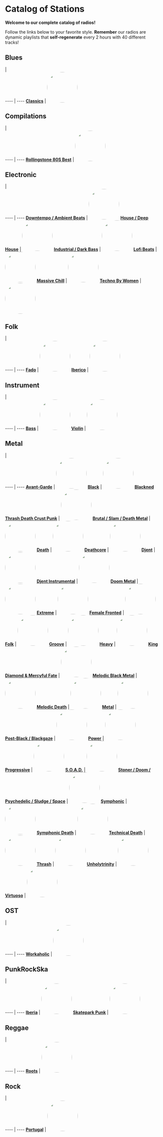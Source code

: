 

<style>
figure {
  border: 0px #cccccc solid;
  padding: 4px;
  margin: auto;
  align: center;
}
</style>

# Catalog of Stations

**Welcome to our complete catalog of radios!**

Follow the links below to your favorite style. **Remember** our radios
are dynamic playlists that **self-regenerate** every 2 hours with 40 different
tracks!

## Blues

  |  
 ---- | ---- 
[**Classics**](https://radioninjapirata.github.io/radio_bluesclassics.html) | <a href="https://radioninjapirata.github.io/radio_bluesclassics.html" target="_blank"><img src="https://mosaic.scdn.co/640/ab67616d0000b2735f21d2a2904bad53f209cf91ab67616d0000b273bbedc65fd7b7520f1a8f3b85ab67616d0000b273c6acbbc088a2545c88c827f4ab67616d0000b273dd6b5009cff1ad048d9d6eb9" height="100" width="auto" style="border-radius:50%"></a>

## Compilations

  |  
 ---- | ---- 
[**Rollingstone 80S Best**](https://radioninjapirata.github.io/radio_rollingbest80s.html) | <a href="https://radioninjapirata.github.io/radio_rollingbest80s.html" target="_blank"><img src="https://mosaic.scdn.co/640/ab67616d0000b2730b51f8d91f3a21e8426361aeab67616d0000b27352f532df7ba3269b0242fed9ab67616d0000b273c1e60ec0b2b06053cc65ae33ab67616d0000b273de437d960dda1ac0a3586d97" height="100" width="auto" style="border-radius:50%"></a>

## Electronic

  |  
 ---- | ---- 
[**Downtempo / Ambient Beats**](https://radioninjapirata.github.io/radio_downtempo.html) | <a href="https://radioninjapirata.github.io/radio_downtempo.html" target="_blank"><img src="https://mosaic.scdn.co/640/ab67616d0000b273057e60b4706a2bde4d89c6b1ab67616d0000b2732d62714a6685f9204eb990dcab67616d0000b273b5def14f5d041d30ba3d8a29ab67616d0000b273f3526a32c094310c8fbc9efb" height="100" width="auto" style="border-radius:50%"></a>
[**House / Deep House**](https://radioninjapirata.github.io/house.html) | <a href="https://radioninjapirata.github.io/house.html" target="_blank"><img src="https://mosaic.scdn.co/640/ab67616d0000b27326b7a442e9c488289b6b9bdcab67616d0000b27334203f2955185d77376099deab67616d0000b2737617c1055a40b669aca53ef9ab67616d0000b273c6e95e673227776830dd6820" height="100" width="auto" style="border-radius:50%"></a>
[**Industrial / Dark Bass**](https://radioninjapirata.github.io/radio_industrial_darkbass.html) | <a href="https://radioninjapirata.github.io/radio_industrial_darkbass.html" target="_blank"><img src="https://mosaic.scdn.co/640/ab67616d0000b2734362f1e357314a19cb27a600ab67616d0000b27357356dc6795821c5b21862a3ab67616d0000b273a7db5159ec0bbf76d6c7bd21ab67616d0000b273beef2df6d05e2e9d2a3208dc" height="100" width="auto" style="border-radius:50%"></a>
[**Lofi Beats**](https://radioninjapirata.github.io/radio_lofi.html) | <a href="https://radioninjapirata.github.io/radio_lofi.html" target="_blank"><img src="https://mosaic.scdn.co/640/ab67616d0000b27326ed4c35c6f57c5dd254d602ab67616d0000b27387ed5dcf1d5af7358c14b0d7ab67616d0000b273a49ac58fe5b244bbbef34669ab67616d0000b273a6d3acbde978aca424c30be6" height="100" width="auto" style="border-radius:50%"></a>
[**Massive Chill**](https://radioninjapirata.github.io/massive_chill.html) | <a href="https://radioninjapirata.github.io/massive_chill.html" target="_blank"><img src="https://mosaic.scdn.co/640/ab67616d0000b2735e7808172c74ff40a8f08349ab67616d0000b273b7c7c10ef47370338bc95628ab67616d0000b273d91ef8989104e108c4250397ab67616d0000b273ebc6455b3ba773abc40119c0" height="100" width="auto" style="border-radius:50%"></a>
[**Techno By Women**](https://radioninjapirata.github.io/radio_technowomen.html) | <a href="https://radioninjapirata.github.io/radio_technowomen.html" target="_blank"><img src="https://mosaic.scdn.co/640/ab67616d0000b27352e4b272b1bfd58d08e5c396ab67616d0000b2738962698abebd2161d8e5d649ab67616d0000b2739e918ea8428573df98e7596eab67616d0000b273c411db7b1ca18a9bc2672b85" height="100" width="auto" style="border-radius:50%"></a>

## Folk

  |  
 ---- | ---- 
[**Fado**](https://radioninjapirata.github.io/radio_fado.html) | <a href="https://radioninjapirata.github.io/radio_fado.html" target="_blank"><img src="https://mosaic.scdn.co/640/ab67616d0000b2738ed57af4a560f42a80651b17ab67616d0000b273af45413a1985e5c1d91dc976ab67616d0000b273dfb0978e72a4d9029bbeee79ab67616d0000b273ef3d4855042d37f35767cbcb" height="100" width="auto" style="border-radius:50%"></a>
[**Iberico**](https://radioninjapirata.github.io/radio_folkiberico.html) | <a href="https://radioninjapirata.github.io/radio_folkiberico.html" target="_blank"><img src="https://mosaic.scdn.co/640/ab67616d0000b27337db6a8842b7fa70cfa856d0ab67616d0000b27380a29502d1973beb83637fbeab67616d0000b2738fdf3361f8c613a002292352ab67616d0000b273ee012a5994d8a121420f4c8b" height="100" width="auto" style="border-radius:50%"></a>

## Instrument

  |  
 ---- | ---- 
[**Bass**](https://radioninjapirata.github.io/radio_bassists.html) | <a href="https://radioninjapirata.github.io/radio_bassists.html" target="_blank"><img src="https://mosaic.scdn.co/640/ab67616d0000b27339d28c56be1a2b06a57a7200ab67616d0000b273780e9ffa77381b1108244d2eab67616d0000b273bb1d97be00fa28c1da4ac338ab67616d0000b273dccbd26e326a340b454284ff" height="100" width="auto" style="border-radius:50%"></a>
[**Violin**](https://radioninjapirata.github.io/radio_violin.html) | <a href="https://radioninjapirata.github.io/radio_violin.html" target="_blank"><img src="https://mosaic.scdn.co/640/ab67616d0000b27382ef84ec567b7951e1b4adf4ab67616d0000b273a457ea5cd66c9141537816a4ab67616d0000b273e38051840ec58a50d18214a7ab67616d0000b273ee07ce68621c13a96a46cba9" height="100" width="auto" style="border-radius:50%"></a>

## Metal

  |  
 ---- | ---- 
[**Avant-Garde**](https://radioninjapirata.github.io/radio_metalavantgarde.html) | <a href="https://radioninjapirata.github.io/radio_metalavantgarde.html" target="_blank"><img src="https://mosaic.scdn.co/640/ab67616d0000b273232cef94f8d2d036c86da7e4ab67616d0000b2737956f2ee6edc19fe49d53439ab67616d0000b2737ee831b68d98044acb585b82ab67616d0000b273ae18969c227e48cdeef1eeca" height="100" width="auto" style="border-radius:50%"></a>
[**Black**](https://radioninjapirata.github.io/radio_blackmetal.html) | <a href="https://radioninjapirata.github.io/radio_blackmetal.html" target="_blank"><img src="https://mosaic.scdn.co/640/ab67616d0000b2730cf9693fda5d279cecc5d93cab67616d0000b2736e658cd16b5d509ad32d737dab67616d0000b273b15c303e2d470bf98b63bfe7ab67616d0000b273eeeca17c27b0141c513043a9" height="100" width="auto" style="border-radius:50%"></a>
[**Blackned Thrash Death Crust Punk**](https://radioninjapirata.github.io/radio_blacknedthrash.html) | <a href="https://radioninjapirata.github.io/radio_blacknedthrash.html" target="_blank"><img src="https://mosaic.scdn.co/640/ab67616d0000b2730031fc3824ace57c1b783aa5ab67616d0000b2730ae34918f6004641867fa8dfab67616d0000b273538fd1c64493d28beb460827ab67616d0000b273bbb2997baf6f14a98bc45529" height="100" width="auto" style="border-radius:50%"></a>
[**Brutal / Slam / Death Metal**](https://radioninjapirata.github.io/radio_brutaldeathmetal.html) | <a href="https://radioninjapirata.github.io/radio_brutaldeathmetal.html" target="_blank"><img src="https://mosaic.scdn.co/640/ab67616d0000b27312ae6ffad89c22a3c5e82612ab67616d0000b2735909381da88b7ba928cd30e3ab67616d0000b273afdb6ff9c0c9bd543de709f1ab67616d0000b273ebc558d30d9a00d2749b4596" height="100" width="auto" style="border-radius:50%"></a>
[**Death**](https://radioninjapirata.github.io/radio_deathmetal.html) | <a href="https://radioninjapirata.github.io/radio_deathmetal.html" target="_blank"><img src="https://mosaic.scdn.co/640/ab67616d0000b273196a30ebb49730c0bbdeccd8ab67616d0000b2735acdf5ddf7e346bd6b036db6ab67616d0000b273f8612923294a89a3b36c769bab67616d0000b273fa9f69703499c7a088d9a36e" height="100" width="auto" style="border-radius:50%"></a>
[**Deathcore**](https://radioninjapirata.github.io/deathcore.html) | <a href="https://radioninjapirata.github.io/deathcore.html" target="_blank"><img src="https://mosaic.scdn.co/640/ab67616d0000b273383927ac54680f8fdd4d811dab67616d0000b273485c5dd1318e8ae661b31c11ab67616d0000b27381a4eff3fc55f4e994365f61ab67616d0000b2738aa79f2922adc4d919c0c11f" height="100" width="auto" style="border-radius:50%"></a>
[**Djent**](https://radioninjapirata.github.io/radio_djent.html) | <a href="https://radioninjapirata.github.io/radio_djent.html" target="_blank"><img src="https://mosaic.scdn.co/640/ab67616d0000b273ad98120535da40a677ec5bcfab67616d0000b273cc023e6b106ab5b190b1d6afab67616d0000b273ebbc3858c8d685d4b199b533ab67616d0000b273fd43d7b251936b0c693a0246" height="100" width="auto" style="border-radius:50%"></a>
[**Djent Instrumental**](https://radioninjapirata.github.io/radio_instrumentaldjent.html) | <a href="https://radioninjapirata.github.io/radio_instrumentaldjent.html" target="_blank"><img src="https://mosaic.scdn.co/640/ab67616d0000b2731c94d339855525a9c02d1118ab67616d0000b273450df9423e812ac5b3d31d5dab67616d0000b2735959697d9351cf65dd52df30ab67616d0000b27360927ea3be9114065d821bba" height="100" width="auto" style="border-radius:50%"></a>
[**Doom Metal**](https://radioninjapirata.github.io/radio_doom.html) | <a href="https://radioninjapirata.github.io/radio_doom.html" target="_blank"><img src="https://mosaic.scdn.co/640/ab67616d0000b27301c456a4bcb4277b97e86361ab67616d0000b2735e3d17084865931b7bc5e672ab67616d0000b273b37c2da9989ada5f98087baeab67616d0000b273c426ad1d8c9dd57b87683161" height="100" width="auto" style="border-radius:50%"></a>
[**Extreme**](https://radioninjapirata.github.io/radio_extrememetal.html) | <a href="https://radioninjapirata.github.io/radio_extrememetal.html" target="_blank"><img src="https://mosaic.scdn.co/640/ab67616d0000b2731a8ce46ea67b46c1317ac286ab67616d0000b2736ef088d87a14d31745cea15aab67616d0000b27389ef519c19a7e751157df5f4ab67616d0000b273bbcfd85073c8bcea07d79616" height="100" width="auto" style="border-radius:50%"></a>
[**Female Fronted**](https://radioninjapirata.github.io/radio_femalefrontedmetal.html) | <a href="https://radioninjapirata.github.io/radio_femalefrontedmetal.html" target="_blank"><img src="https://mosaic.scdn.co/640/ab67616d0000b2732967e20c1fa7de93c14346f7ab67616d0000b273767c97676fcfe0c25b193109ab67616d0000b273add7965a4df54b66538a2e15ab67616d0000b273ca875e03c17a2a3121fc0c3d" height="100" width="auto" style="border-radius:50%"></a>
[**Folk**](https://radioninjapirata.github.io/radio_folkmetal.html) | <a href="https://radioninjapirata.github.io/radio_folkmetal.html" target="_blank"><img src="https://mosaic.scdn.co/640/ab67616d0000b27353a50dc41202cf11313f6ff7ab67616d0000b273662c129161110d90455fc6beab67616d0000b273c41a33fb8f24849f73c090b4ab67616d0000b273c5b6e1fbdf75cf1383302aa6" height="100" width="auto" style="border-radius:50%"></a>
[**Groove**](https://radioninjapirata.github.io/radio_groovemetal.html) | <a href="https://radioninjapirata.github.io/radio_groovemetal.html" target="_blank"><img src="https://mosaic.scdn.co/640/ab67616d0000b2730913d9ea4f6a6bfb74f131daab67616d0000b27315a32abdc236794cb13ed717ab67616d0000b273b1a5d6074d80187520f90549ab67616d0000b273c7d9f176674175c107e3e431" height="100" width="auto" style="border-radius:50%"></a>
[**Heavy**](https://radioninjapirata.github.io/radio_heavymetal.html) | <a href="https://radioninjapirata.github.io/radio_heavymetal.html" target="_blank"><img src="https://mosaic.scdn.co/640/ab67616d0000b2730eaac3908bd444ddd01f2ed4ab67616d0000b27357d01608468da826b13e775dab67616d0000b2736b6f35ce52e0a1dbcbc45497ab67616d0000b273bcb6a3894db841b4cdc7ab2d" height="100" width="auto" style="border-radius:50%"></a>
[**King Diamond & Mercyful Fate**](https://radioninjapirata.github.io/radio_fan_KDMF.html) | <a href="https://radioninjapirata.github.io/radio_fan_KDMF.html" target="_blank"><img src="https://mosaic.scdn.co/640/ab67616d0000b2730ba01de61a75ddec24961d9fab67616d0000b2733a902bed61289f17a685b07dab67616d0000b273b75fcdfbdd239fcf4b79d038ab67616d0000b273be1ae534a1aa21ec5407acda" height="100" width="auto" style="border-radius:50%"></a>
[**Melodic Black Metal**](https://radioninjapirata.github.io/radio_melodicblackmetal.html) | <a href="https://radioninjapirata.github.io/radio_melodicblackmetal.html" target="_blank"><img src="https://mosaic.scdn.co/640/ab67616d0000b27331be94e3aed7733767ab5f09ab67616d0000b27340f4d4ea013be1db00cbbb71ab67616d0000b273af9ed0f9d1102e87d681ab97ab67616d0000b273d7cb87058f3f29e17b43c088" height="100" width="auto" style="border-radius:50%"></a>
[**Melodic Death**](https://radioninjapirata.github.io/radio_melodicdeathmetal.html) | <a href="https://radioninjapirata.github.io/radio_melodicdeathmetal.html" target="_blank"><img src="https://mosaic.scdn.co/640/ab67616d0000b2731118de0699bca2f737ae7d9eab67616d0000b2739f90e78d4a4149eb7f700ee3ab67616d0000b273e16eea4dcfb6a60d63a14180ab67616d0000b273f43cb1ef3496854b3add0397" height="100" width="auto" style="border-radius:50%"></a>
[**Metal**](https://radioninjapirata.github.io/radio_metal.html) | <a href="https://radioninjapirata.github.io/radio_metal.html" target="_blank"><img src="https://mosaic.scdn.co/640/ab67616d0000b273074c08a8594732f5bc6436dfab67616d0000b273347c0a40c1e3f0c890a6d9d6ab67616d0000b273cea85d6555d836953e9aad36ab67616d0000b273fea00ffed36329f8b9b1566c" height="100" width="auto" style="border-radius:50%"></a>
[**Post-Black / Blackgaze**](https://radioninjapirata.github.io/radio_blackgaze.html) | <a href="https://radioninjapirata.github.io/radio_blackgaze.html" target="_blank"><img src="https://mosaic.scdn.co/640/ab67616d0000b2737a7ef9a5365fadc8831990b2ab67616d0000b2739488529cd051ee0198ded3eaab67616d0000b273c5683171eefdf9f4faf4fda8ab67616d0000b273f91e7d03910f9f293b39c0d7" height="100" width="auto" style="border-radius:50%"></a>
[**Power**](https://radioninjapirata.github.io/radio_powermetal.html) | <a href="https://radioninjapirata.github.io/radio_powermetal.html" target="_blank"><img src="https://mosaic.scdn.co/640/ab67616d0000b27311eea4a94a7d46bc3fd55b46ab67616d0000b2733318bb946fa2ea6d544263e9ab67616d0000b2738af2e298415ecd4403085827ab67616d0000b273feb176e213b2cec78b25eb4e" height="100" width="auto" style="border-radius:50%"></a>
[**Progressive**](https://radioninjapirata.github.io/radio_progrock.html) | <a href="https://radioninjapirata.github.io/radio_progrock.html" target="_blank"><img src="https://mosaic.scdn.co/640/ab67616d0000b27329fc3e17febd7cd9c72b804bab67616d0000b273a1085dae0c9e7df6e7e6ee94ab67616d0000b273a4a854fe4483f65816afbb7aab67616d0000b273d78d215e22a470b932e68ff1" height="100" width="auto" style="border-radius:50%"></a>
[**S.O.A.D.**](https://radioninjapirata.github.io/radio_soad.html) | <a href="https://radioninjapirata.github.io/radio_soad.html" target="_blank"><img src="https://mosaic.scdn.co/640/ab67616d0000b2732ab7c92b92825908d4efcdc3ab67616d0000b273869e711ac5cbb1460801e0e0ab67616d0000b273a867435c4c44dec3733433cdab67616d0000b273c8c79a39007e7f8e48393eac" height="100" width="auto" style="border-radius:50%"></a>
[**Stoner / Doom / Psychedelic / Sludge / Space**](https://radioninjapirata.github.io/radio_stonerrock.html) | <a href="https://radioninjapirata.github.io/radio_stonerrock.html" target="_blank"><img src="https://mosaic.scdn.co/640/ab67616d0000b2735708b5c243907932886b2025ab67616d0000b27358b23c48a43957baeeddd642ab67616d0000b2735f139e976be27db01a337ab9ab67616d0000b2738f8100a912d707a66c2f676c" height="100" width="auto" style="border-radius:50%"></a>
[**Symphonic**](https://radioninjapirata.github.io/radio_symphonicmetal.html) | <a href="https://radioninjapirata.github.io/radio_symphonicmetal.html" target="_blank"><img src="https://mosaic.scdn.co/640/ab67616d0000b273222ff47049af084d0f788d2aab67616d0000b273365ce26e16cebf46bdbc9000ab67616d0000b2736d96ba39f42b5892e602c2c4ab67616d0000b273ed61b35b8be8a4c8f9f7cd1e" height="100" width="auto" style="border-radius:50%"></a>
[**Symphonic Death**](https://radioninjapirata.github.io/radio_symphonicdeathmetal.html) | <a href="https://radioninjapirata.github.io/radio_symphonicdeathmetal.html" target="_blank"><img src="https://mosaic.scdn.co/640/ab67616d0000b27371059d418f20d34b0e01d97bab67616d0000b273cb0db1acb8348fdacf217f64ab67616d0000b273e1991a98296fb025ba28804aab67616d0000b273f44c29e35047155c1c46651a" height="100" width="auto" style="border-radius:50%"></a>
[**Technical Death**](https://radioninjapirata.github.io/radio_technicaldeathmetal.html) | <a href="https://radioninjapirata.github.io/radio_technicaldeathmetal.html" target="_blank"><img src="https://mosaic.scdn.co/640/ab67616d0000b2730e4c7f0c054b79f371960b7cab67616d0000b27374ac90fff41a0650a42a3c5eab67616d0000b2738612bb46c6d24cf4a27c6224ab67616d0000b273ae754c6b19281c3de2f6e9b5" height="100" width="auto" style="border-radius:50%"></a>
[**Thrash**](https://radioninjapirata.github.io/radio_thrashmetal.html) | <a href="https://radioninjapirata.github.io/radio_thrashmetal.html" target="_blank"><img src="https://mosaic.scdn.co/640/ab67616d0000b273078a083241c0074885442aecab67616d0000b2730a001a0b8fd5e53b2b09b21bab67616d0000b2732d356c9c47d5f520842bec61ab67616d0000b273ba318cd383b7eaf1dda1f533" height="100" width="auto" style="border-radius:50%"></a>
[**Unholytrinity**](https://radioninjapirata.github.io/radio_unholytrinity.html) | <a href="https://radioninjapirata.github.io/radio_unholytrinity.html" target="_blank"><img src="https://mosaic.scdn.co/640/ab67616d0000b27322f1b6c28ce5735646b2e569ab67616d0000b2733b7bf70364c3f8643723398eab67616d0000b273410321c7911f5c3d1d4e8dcbab67616d0000b2734e6387eea54779a27e44cccc" height="100" width="auto" style="border-radius:50%"></a>
[**Virtuoso**](https://radioninjapirata.github.io/radio_guitarvirtuoso.html) | <a href="https://radioninjapirata.github.io/radio_guitarvirtuoso.html" target="_blank"><img src="https://mosaic.scdn.co/640/ab67616d0000b2731585b3d00d25925075f734eeab67616d0000b273843642c52880b4043aac450dab67616d0000b273b93394c336f04bda5a7c9147ab67616d0000b273dcb2cc5c56b2657a84fbe296" height="100" width="auto" style="border-radius:50%"></a>

## OST

  |  
 ---- | ---- 
[**Workaholic**](https://radioninjapirata.github.io/radio_ostworkaholic.html) | <a href="https://radioninjapirata.github.io/radio_ostworkaholic.html" target="_blank"><img src="https://mosaic.scdn.co/640/ab67616d0000b273017d3065ad9a0f1556a0f826ab67616d0000b2733b52f2f8d44fd7794d2fa0f9ab67616d0000b273fe0180fbca0ed3a46cf44cfeab67616d0000b273fe52434b1071a5dd9ef5eb91" height="100" width="auto" style="border-radius:50%"></a>

## PunkRockSka

  |  
 ---- | ---- 
[**Iberia**](https://radioninjapirata.github.io/radio_iberianpunkrock.html) | <a href="https://radioninjapirata.github.io/radio_iberianpunkrock.html" target="_blank"><img src="https://mosaic.scdn.co/640/ab67616d0000b2733b53709039144bdbd5eb2d8fab67616d0000b273a4b264ae3988ad9e1e024069ab67616d0000b273c1ab44901c346ea1485557c9ab67616d0000b273f5735495b379e6a2ef5a4e6e" height="100" width="auto" style="border-radius:50%"></a>
[**Skatepark Punk**](https://radioninjapirata.github.io/radio_skateparkpunk.html) | <a href="https://radioninjapirata.github.io/radio_skateparkpunk.html" target="_blank"><img src="https://mosaic.scdn.co/640/ab67616d0000b2730640eb1ffd666926f50610bfab67616d0000b273168a3a6044d0e5de3de22b4bab67616d0000b273a1b8150b95dc45a9bf567c0dab67616d0000b273f206fb78ea18c379191dba77" height="100" width="auto" style="border-radius:50%"></a>

## Reggae

  |  
 ---- | ---- 
[**Roots**](https://radioninjapirata.github.io/radio_reggaeroots.html) | <a href="https://radioninjapirata.github.io/radio_reggaeroots.html" target="_blank"><img src="https://mosaic.scdn.co/640/2f6db9fd9319c6d8e30ed034fd7a8f19fc41c65fab67616d0000b2730437558161f484999a66bc67ab67616d0000b273197aca2ec321b2d56a934ecfab67616d0000b273592e8681e307858203768d08" height="100" width="auto" style="border-radius:50%"></a>

## Rock

  |  
 ---- | ---- 
[**Portugal**](https://radioninjapirata.github.io/radio_rockportugues.html) | <a href="https://radioninjapirata.github.io/radio_rockportugues.html" target="_blank"><img src="https://mosaic.scdn.co/640/ab67616d0000b2735b977391d1663a42eb8ef194ab67616d0000b2736bdd37dfc7f80d0d3d95efb7ab67616d0000b27397750867a88eadba0494c697ab67616d0000b273f4e506719f5569a91bb5f42e" height="100" width="auto" style="border-radius:50%"></a>